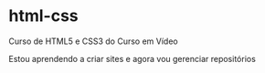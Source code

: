 # html-css
 Curso de HTML5 e CSS3 do Curso em Vídeo

 Estou aprendendo a criar sites e agora vou gerenciar repositórios
